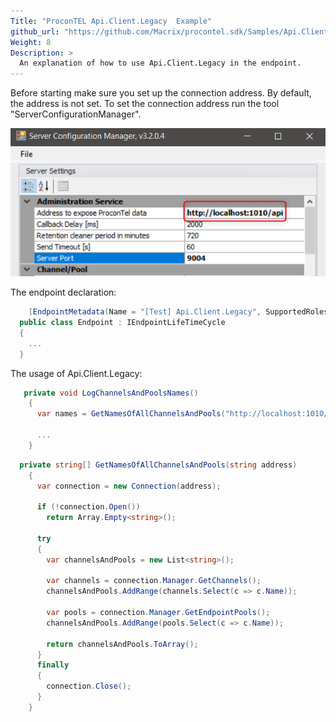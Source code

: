 ```yaml
---
Title: "ProconTEL Api.Client.Legacy  Example"
github_url: "https://github.com/Macrix/procontel.sdk/Samples/Api.Client.Legacy/edit/main/README.md"
Weight: 8
Description: >
  An explanation of how to use Api.Client.Legacy in the endpoint.
---
```



Before starting make sure you set up the connection address. By default, the address is not set. To set the connection address run the tool "ServerConfigurationManager".

![Server Configuration Manager](./assets/ServerConfigurationManager.png)

The endpoint declaration:
```csharp
    [EndpointMetadata(Name = "[Test] Api.Client.Legacy", SupportedRoles = SupportedRoles.Both)]
  public class Endpoint : IEndpointLifeTimeCycle
  {
    ...
  }
```


The usage of Api.Client.Legacy:

```csharp
   private void LogChannelsAndPoolsNames()
    {
      var names = GetNamesOfAllChannelsAndPools("http://localhost:1010/api");

      ...
    }
```

```csharp
  private string[] GetNamesOfAllChannelsAndPools(string address)
    {
      var connection = new Connection(address);

      if (!connection.Open())
        return Array.Empty<string>(); 

      try
      {
        var channelsAndPools = new List<string>();
        
        var channels = connection.Manager.GetChannels();
        channelsAndPools.AddRange(channels.Select(c => c.Name));
        
        var pools = connection.Manager.GetEndpointPools();
        channelsAndPools.AddRange(pools.Select(c => c.Name));

        return channelsAndPools.ToArray();
      }
      finally
      {
        connection.Close();
      }
    }
```

